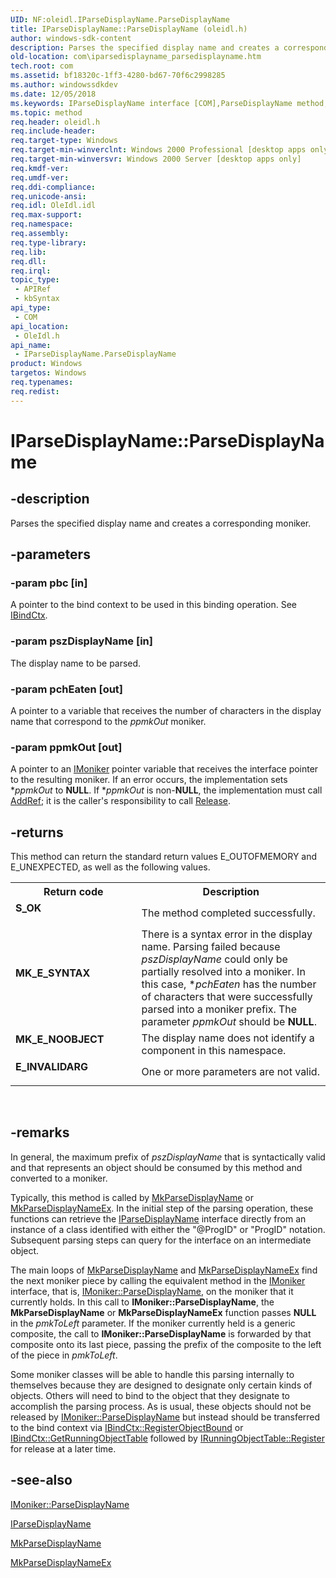 ```yaml
---
UID: NF:oleidl.IParseDisplayName.ParseDisplayName
title: IParseDisplayName::ParseDisplayName (oleidl.h)
author: windows-sdk-content
description: Parses the specified display name and creates a corresponding moniker.
old-location: com\iparsedisplayname_parsedisplayname.htm
tech.root: com
ms.assetid: bf18320c-1ff3-4280-bd67-70f6c2998285
ms.author: windowssdkdev
ms.date: 12/05/2018
ms.keywords: IParseDisplayName interface [COM],ParseDisplayName method, IParseDisplayName.ParseDisplayName, IParseDisplayName::ParseDisplayName, ParseDisplayName, ParseDisplayName method [COM], ParseDisplayName method [COM],IParseDisplayName interface, _com_iparsedisplayname_parsedisplayname, com.iparsedisplayname_parsedisplayname, oleidl/IParseDisplayName::ParseDisplayName
ms.topic: method
req.header: oleidl.h
req.include-header: 
req.target-type: Windows
req.target-min-winverclnt: Windows 2000 Professional [desktop apps only]
req.target-min-winversvr: Windows 2000 Server [desktop apps only]
req.kmdf-ver: 
req.umdf-ver: 
req.ddi-compliance: 
req.unicode-ansi: 
req.idl: OleIdl.idl
req.max-support: 
req.namespace: 
req.assembly: 
req.type-library: 
req.lib: 
req.dll: 
req.irql: 
topic_type:
 - APIRef
 - kbSyntax
api_type:
 - COM
api_location:
 - OleIdl.h
api_name:
 - IParseDisplayName.ParseDisplayName
product: Windows
targetos: Windows
req.typenames: 
req.redist: 
---
```


# IParseDisplayName::ParseDisplayName


## -description


Parses the specified display name and creates a corresponding moniker.


## -parameters




### -param pbc [in]

A pointer to the bind context to be used in this binding operation. See <a href="https://msdn.microsoft.com/e4c8abb5-0c89-44dd-8d95-efbfcc999b46">IBindCtx</a>.


### -param pszDisplayName [in]

The display name to be parsed.


### -param pchEaten [out]

A pointer to a variable that receives the number of characters in the display name that correspond to the <i>ppmkOut</i> moniker.


### -param ppmkOut [out]

A pointer to an <a href="https://msdn.microsoft.com/17f4c1df-7a9c-42ef-a888-70cd8d85f070">IMoniker</a> pointer variable that receives the interface pointer to the resulting moniker. If an error occurs, the implementation sets *<i>ppmkOut</i> to <b>NULL</b>. If *<i>ppmkOut</i> is non-<b>NULL</b>, the implementation must call <a href="https://msdn.microsoft.com/b4316efd-73d4-4995-b898-8025a316ba63">AddRef</a>; it is the caller's responsibility to call <a href="https://msdn.microsoft.com/4b494c6f-f0ee-4c35-ae45-ed956f40dc7a">Release</a>.


## -returns



This method can return the standard return values E_OUTOFMEMORY and E_UNEXPECTED, as well as the following values.

<table>
<tr>
<th>Return code</th>
<th>Description</th>
</tr>
<tr>
<td width="40%">
<dl>
<dt><b>S_OK</b></dt>
</dl>
</td>
<td width="60%">
The method completed successfully.

</td>
</tr>
<tr>
<td width="40%">
<dl>
<dt><b>MK_E_SYNTAX</b></dt>
</dl>
</td>
<td width="60%">
There is a syntax error in the display name. Parsing failed because <i>pszDisplayName</i> could only be partially resolved into a moniker. In this case, *<i>pchEaten</i> has the number of characters that were successfully parsed into a moniker prefix. The parameter <i>ppmkOut</i> should be <b>NULL</b>.

</td>
</tr>
<tr>
<td width="40%">
<dl>
<dt><b>MK_E_NOOBJECT</b></dt>
</dl>
</td>
<td width="60%">
The display name does not identify a component in this namespace.

</td>
</tr>
<tr>
<td width="40%">
<dl>
<dt><b>E_INVALIDARG</b></dt>
</dl>
</td>
<td width="60%">
One or more parameters are not valid.

</td>
</tr>
</table>
 




## -remarks



In general, the maximum prefix of <i>pszDisplayName</i> that is syntactically valid and that represents an object should be consumed by this method and converted to a moniker.

Typically, this method is called by <a href="https://msdn.microsoft.com/ada46dd3-e2c5-4ff5-89bd-3805f98b247b">MkParseDisplayName</a> or <a href="https://msdn.microsoft.com/library/ms775113(v=VS.85).aspx">MkParseDisplayNameEx</a>. In the initial step of the parsing operation, these functions can retrieve the <a href="https://msdn.microsoft.com/37844d9b-35ce-4d30-8a58-dac4c671896f">IParseDisplayName</a> interface directly from an instance of a class identified with either the "@ProgID" or "ProgID" notation. Subsequent parsing steps can query for the interface on an intermediate object.

The main loops of <a href="https://msdn.microsoft.com/ada46dd3-e2c5-4ff5-89bd-3805f98b247b">MkParseDisplayName</a> and <a href="https://msdn.microsoft.com/library/ms775113(v=VS.85).aspx">MkParseDisplayNameEx</a> find the next moniker piece by calling the equivalent method in the <a href="https://msdn.microsoft.com/17f4c1df-7a9c-42ef-a888-70cd8d85f070">IMoniker</a> interface, that is, <a href="https://msdn.microsoft.com/6a5a1f14-f14f-404b-90d8-0afceafc087c">IMoniker::ParseDisplayName</a>, on the moniker that it currently holds. In this call to <b>IMoniker::ParseDisplayName</b>, the <b>MkParseDisplayName</b> or <b>MkParseDisplayNameEx</b> function passes <b>NULL</b> in the <i>pmkToLeft</i> parameter. If the moniker currently held is a generic composite, the call to <b>IMoniker::ParseDisplayName</b> is forwarded by that composite onto its last piece, passing the prefix of the composite to the left of the piece in <i>pmkToLeft</i>.

Some moniker classes will be able to handle this parsing internally to themselves because they are designed to designate only certain kinds of objects. Others will need to bind to the object that they designate to accomplish the parsing process. As is usual, these objects should not be released by <a href="https://msdn.microsoft.com/6a5a1f14-f14f-404b-90d8-0afceafc087c">IMoniker::ParseDisplayName</a> but instead should be transferred to the bind context via <a href="https://msdn.microsoft.com/84d49231-5fdd-4a89-8e76-1f0e56bc553f">IBindCtx::RegisterObjectBound</a> or <a href="https://msdn.microsoft.com/26938d07-d772-4e72-a6aa-57dd2f2cece1">IBindCtx::GetRunningObjectTable</a> followed by <a href="https://msdn.microsoft.com/40f815b2-dfea-416c-aae1-7ba3a710ad91">IRunningObjectTable::Register</a> for release at a later time.




## -see-also




<a href="https://msdn.microsoft.com/6a5a1f14-f14f-404b-90d8-0afceafc087c">IMoniker::ParseDisplayName</a>



<a href="https://msdn.microsoft.com/37844d9b-35ce-4d30-8a58-dac4c671896f">IParseDisplayName</a>



<a href="https://msdn.microsoft.com/ada46dd3-e2c5-4ff5-89bd-3805f98b247b">MkParseDisplayName</a>



<a href="https://msdn.microsoft.com/library/ms775113(v=VS.85).aspx">MkParseDisplayNameEx</a>
 

 

